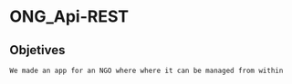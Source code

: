 # ONG_Api-REST

## Objetives
    We made an app for an NGO where where it can be managed from within
